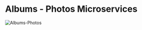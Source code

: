 # Albums - Photos Microservices

![Albums-Photos](https://user-images.githubusercontent.com/53540870/125727429-44a0eee4-ce25-4d8e-8b13-4a17fd1ca7b7.PNG)
